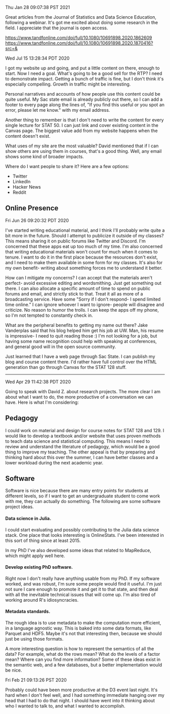 Thu Jan 28 09:07:38 PST 2021

Great articles from the Journal of Statistics and Data Science Education, following a webinar.
It's got me excited about doing some research in the field.
I appreciate that the journal is open access.

https://www.tandfonline.com/doi/full/10.1080/10691898.2020.1862609
https://www.tandfonline.com/doi/full/10.1080/10691898.2020.1870416?src=&


Wed Jul 15 13:28:34 PDT 2020

I got my website up and going, and put a little content on there, enough to start.
Now I need a goal.
What's going to be a good sell for the RTP?
I need to demonstrate impact.
Getting a bunch of traffic is fine, but I don't think it's especially compelling.
Growth in traffic might be interesting.

Personal narratives and accounts of how people use this content could be quite useful.
My Sac state email is already publicly out there, so I can add a footer to every page along the lines of, "If you find this useful or you spot an error, please let me know." with my email address.

Another thing to remember is that I don't need to write the content for every single lecture for STAT 50.
I can just link and cover existing content in the Canvas page.
The biggest value add from my website happens when the content doesn't exist.

What uses of my site are the most valuable?
David mentioned that if I can show others are using them in courses, that's a good thing.
Well, any email shows some kind of broader impacts.

Where do I want people to share it?
Here are a few options:
- Twitter
- LinkedIn
- Hacker News
- Reddit


## Online Presence

Fri Jun 26 09:20:32 PDT 2020

I've started writing educational material, and I think I'll probably write quite a bit more in the future.
Should I attempt to publicize it outside of my classes?
This means sharing it on public forums like Twitter and Discord.
I'm concerned that these apps eat up too much of my time.
I'm also concerned that writing educational materials won't count for much when it comes to tenure.
I want to do it in the first place because the resources don't exist, and I need to make them available in some form for my classes.
It's also for my own benefit- writing about something forces me to understand it better.

How can I mitigate my concerns?
I can accept that the materials aren't perfect- avoid excessive editing and wordsmithing.
Just get something out there.
I can also allocate a specific amount of time to spend on public forums and email, and strictly stick to that.
Treat it all as more of a broadcasting service.
Have some "Sorry if I don't respond- I spend limited time online." 
I can ignore whoever I want to ignore- people will disagree and criticize.
No reason to humor the trolls.
I can keep the apps off my phone, so I'm not tempted to constantly check in.

What are the peripheral benefits to getting my name out there?
Jake Vanderplas said that his blog helped him get his job at UW.
Man, his resume is impressive- I need to quit reading those :)
I'm not looking for a job, but having some name recognition could help with speaking at conferences, and general good will in the open source community.

Just learned that I have a web page through Sac State.
I can publish my blog and course content there.
I'd rather have full control over the HTML generation than go through Canvas for the STAT 128 stuff.


------------------------------------------------------------

Wed Apr 29 11:42:38 PDT 2020

Going to speak with David Z. about research projects.
The more clear I am about what I want to do, the more productive of a conversation we can have.
Here is what I'm considering:


## Pedagogy

I could work on material and design for course notes for STAT 128 and 129.
I would like to develop a textbook and/or website that uses proven methods to teach data science and statistical computing.
This means I need to review and understand the literature of pedagogy, which would be a good thing to improve my teaching.
The other appeal is that by preparing and thinking hard about this over the summer, I can have better classes and a lower workload during the next academic year.


## Software

Software is nice because there are many entry points for students at different levels, so if I want to get an undergraduate student to come work with me, they can actually do something.
The following are some software project ideas.


#### Data science in Julia.

I could start evaluating and possibly contributing to the Julia data science stack.
One place that looks interesting is OnlineStats.
I've been interested in this sort of thing since at least 2015.

In my PhD I've also developed some ideas that related to MapReduce, which might apply well here.


#### Develop existing PhD software.

Right now I don't really have anything usable from my PhD.
If my software worked, and was robust, I'm sure some people would find it useful.
I'm just not sure I care enough to promote it and get it to that state, and then deal with all the inevitable technical issues that will come up.
I'm also tired of working around R's idiosyncracies.


#### Metadata standards.

The rough idea is to use metadata to make the computation more efficient, in a language agnostic way.
This is baked into some data formats, like Parquet and HDF5.
Maybe it's not that interesting then, because we should just be using those formats.

A more interesting question is how to represent the semantics of all the data?
For example, what do the rows mean?
What do the levels of a factor mean?
Where can you find more information?
Some of these ideas exist in the semantic web, and a few databases, but a better implementation would be nice.



Fri Feb 21 09:13:26 PST 2020

Probably could have been more productive at the D3 event last night.
It's hard when I don't feel well, and I had something immediate hanging over my head that I had to do that night.
I should have went into it thinking about who I wanted to talk to, and what I wanted to accomplish.
